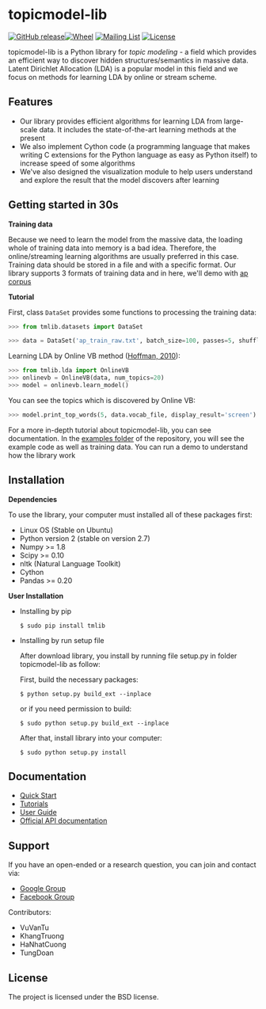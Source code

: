 topicmodel-lib
================

[![GitHub release](https://img.shields.io/badge/release-1.0.0-brightgreen.svg)]()[![Wheel](https://img.shields.io/pypi/wheel/gensim.svg)](https://pypi.python.org/pypi/tmlib) 
[![Mailing List](https://img.shields.io/badge/-Mailing%20List-lightgrey.svg)](https://groups.google.com/forum/#!forum/dslab-tmlib)
[![License](https://img.shields.io/packagist/l/doctrine/orm.svg)]()

topicmodel-lib is a Python library for *topic modeling* - a field which provides an efficient way to discover hidden structures/semantics in massive data. Latent Dirichlet Allocation (LDA) is a popular model in this field and we focus on methods for learning LDA by online or stream scheme.

Features
--------

- Our library provides efficient algorithms for learning LDA from large-scale data. It includes the state-of-the-art learning methods at the present
- We also implement Cython code (a programming language that makes writing C extensions for the Python language as easy as Python itself) to increase speed of some algorithms
- We've also designed the visualization module to help users understand and explore the result that the model discovers after learning

Getting started in 30s
----------------------

**Training data**

Because we need to learn the model from the massive data, the loading whole of training data into memory is a bad idea. Therefore, the online/streaming learning algorithms are usually preferred in this case. Training data should be stored in a file and with a specific format. Our library supports 3 formats of training data and in here, we'll demo with [ap corpus](https://github.com/hncuong/topicmodel-lib/tree/master/examples/ap/data)

**Tutorial**

First, class `DataSet` provides some functions to processing the training data:

```python
>>> from tmlib.datasets import DataSet

>>> data = DataSet('ap_train_raw.txt', batch_size=100, passes=5, shuffle_every=2)
```

Learning LDA by Online VB method ([Hoffman, 2010](http://www.cs.columbia.edu/~blei/papers/HoffmanBleiBach2010c.pdf)):

```python
>>> from tmlib.lda import OnlineVB
>>> onlinevb = OnlineVB(data, num_topics=20)
>>> model = onlinevb.learn_model()
```

You can see the topics which is discovered by Online VB:

```python
>>> model.print_top_words(5, data.vocab_file, display_result='screen')
```

For a more in-depth tutorial about topicmodel-lib, you can see documentation. 
In the [examples folder](https://github.com/hncuong/topicmodel-lib/tree/master/examples) of the repository, you will see the example code as well as training data. You can run a demo to understand how the library work


Installation
------------

**Dependencies**

To use the library, your computer must installed all of these packages first:

- Linux OS (Stable on Ubuntu)
- Python version 2 (stable on version 2.7)
- Numpy >= 1.8
- Scipy >= 0.10
- nltk (Natural Language Toolkit)
- Cython
- Pandas >= 0.20

**User Installation**

- Installing by pip

      $ sudo pip install tmlib


- Installing by run setup file

  After download library, you install by running file setup.py in folder topicmodel-lib as follow:

  First, build the necessary packages:

      $ python setup.py build_ext --inplace
    
  or if you need permission to build:
  
      $ sudo python setup.py build_ext --inplace
    
  After that, install library into your computer:
  
      $ sudo python setup.py install

Documentation
-------------

- [Quick Start](doc/quick_start.rst)
- [Tutorials](doc/tutorials.rst)
- [User Guide](doc/user_guide.rst)
- [Official API documentation](doc/list_api.rst)

Support
-------

If you have an open-ended or a research question, you can join and contact via: 

- [Google Group](https://groups.google.com/forum/#!forum/dslab-tmlib)
- [Facebook Group](https://www.facebook.com/groups/465441110326541/?ref=group_browse_new)

Contributors:

- VuVanTu
- KhangTruong
- HaNhatCuong
- TungDoan

License
-------

The project is licensed under the BSD license.
